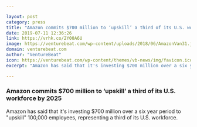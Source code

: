 ```yaml
---

layout: post
category: press
title: "Amazon commits $700 million to ‘upskill’ a third of its U.S. workforce by 2025"
date: 2019-07-11 12:36:26
link: https://vrhk.co/2Y00A6U
image: https://venturebeat.com/wp-content/uploads/2018/06/AmazonVan31.jpg?w=1200&strip=all
domain: venturebeat.com
author: "VentureBeat"
icon: https://venturebeat.com/wp-content/themes/vb-news/img/favicon.ico
excerpt: "Amazon has said that it's investing $700 million over a six year period to \"upskill\" 100,000 employees, representing a third of its U.S. workforce. "

---
```


### Amazon commits $700 million to ‘upskill’ a third of its U.S. workforce by 2025

Amazon has said that it's investing $700 million over a six year period to "upskill" 100,000 employees, representing a third of its U.S. workforce. 